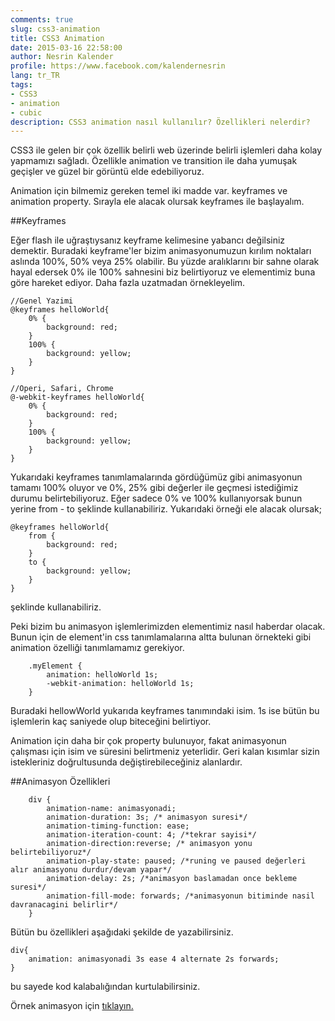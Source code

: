 ```yaml
---
comments: true
slug: css3-animation
title: CSS3 Animation
date: 2015-03-16 22:58:00
author: Nesrin Kalender
profile: https://www.facebook.com/kalendernesrin
lang: tr_TR
tags:
- CSS3
- animation
- cubic
description: CSS3 animation nasıl kullanılır? Özellikleri nelerdir? 
---
```

CSS3 ile gelen bir çok özellik belirli web üzerinde belirli işlemleri daha kolay yapmamızı sağladı. Özellikle animation ve transition ile daha yumuşak geçişler ve güzel bir görüntü elde edebiliyoruz.

Animation için bilmemiz gereken temel iki madde var. keyframes ve animation property. Sırayla ele alacak olursak keyframes ile başlayalım.

##Keyframes

Eğer flash ile uğraştıysanız keyframe kelimesine yabancı değilsiniz demektir. Buradaki keyframe'ler bizim animasyonumuzun kırılım noktaları aslında 100%, 50% veya 25% olabilir. Bu yüzde aralıklarını bir sahne olarak hayal edersek 0% ile 100% sahnesini biz belirtiyoruz ve elementimiz buna göre hareket ediyor. Daha fazla uzatmadan örnekleyelim.

``` {.language-css}
//Genel Yazimi
@keyframes helloWorld{
	0% {
		background: red;
	}
	100% {
		background: yellow;
	}
} 

//Operi, Safari, Chrome
@-webkit-keyframes helloWorld{
	0% {
		background: red;
	}
	100% {
		background: yellow;
	}
}
```
Yukarıdaki keyframes tanımlamalarında gördüğümüz gibi animasyonun tamamı 100% oluyor ve 0%, 25% gibi değerler ile geçmesi istediğimiz durumu belirtebiliyoruz. Eğer sadece 0% ve 100% kullanıyorsak bunun yerine from - to şeklinde kullanabiliriz. Yukarıdaki örneği ele alacak olursak;

``` {.language-css}
@keyframes helloWorld{
	from {
		background: red;
	}
	to {
		background: yellow;
	}
} 
```
şeklinde kullanabiliriz.


Peki bizim bu animasyon işlemlerimizden elementimiz nasıl haberdar olacak. Bunun için de element'in css tanımlamalarına altta bulunan örnekteki gibi animation özelliği tanımlamamız gerekiyor. 

``` {.language-css}
	.myElement {
		animation: helloWorld 1s;
		-webkit-animation: helloWorld 1s;
	}
```
Buradaki hellowWorld yukarıda keyframes tanımındaki isim. 1s ise bütün bu işlemlerin kaç saniyede olup biteceğini belirtiyor. 

Animation için daha bir çok property bulunuyor, fakat animasyonun çalışması için isim ve süresini belirtmeniz yeterlidir.  Geri kalan kısımlar sizin istekleriniz doğrultusunda değiştirebileceğiniz alanlardır.

##Animasyon Özellikleri 

``` {.language-css}	
	div {
		animation-name: animasyonadi;
		animation-duration: 3s; /* animasyon suresi*/
		animation-timing-function: ease; 
		animation-iteration-count: 4; /*tekrar sayisi*/ 
		animation-direction:reverse; /* animasyon yonu belirtebiliyoruz*/
		animation-play-state: paused; /*runing ve paused değerleri alır animasyonu durdur/devam yapar*/
		animation-delay: 2s; /*animasyon baslamadan once bekleme suresi*/
		animation-fill-mode: forwards; /*animasyonun bitiminde nasil davranacagini belirlir*/
	}
```

Bütün bu özellikleri aşağıdaki şekilde de yazabilirsiniz. 

``` {.language-css}
div{
    animation: animasyonadi 3s ease 4 alternate 2s forwards;
}
```
bu sayede kod kalabalığından kurtulabilirsiniz.


Örnek animasyon için <a href="http://jsfiddle.net/nesrinkalender/zouwkhrx/" target="_blank" rel="nofollow">tıklayın.</a>
